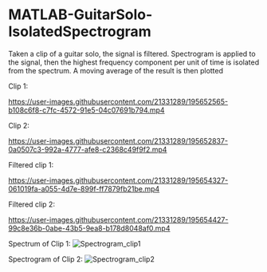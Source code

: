 # MATLAB-GuitarSolo-IsolatedSpectrogram
Taken a clip of a guitar solo, the signal is filtered. Spectrogram is applied to the signal, then the highest frequency component per unit of time is isolated from the spectrum. A moving average of the result is then plotted

Clip 1:

https://user-images.githubusercontent.com/21331289/195652565-b108c6f8-c7fc-4572-91e5-04c07691b794.mp4

Clip 2:

https://user-images.githubusercontent.com/21331289/195652837-0a0507c3-992a-4777-afe8-c2368c49f9f2.mp4

Filtered clip 1:

https://user-images.githubusercontent.com/21331289/195654327-061019fa-a055-4d7e-899f-ff7879fb21be.mp4

Filtered clip 2:

https://user-images.githubusercontent.com/21331289/195654427-99c8e36b-0abe-43b5-9ea8-b178d8048af0.mp4


Spectrum of Clip 1:
![Spectrogram_clip1](https://user-images.githubusercontent.com/21331289/195655384-384644ee-ba94-4324-b34f-545a09b509dd.jpg)

Spectrogram of Clip 2:
![Spectrogram_clip2](https://user-images.githubusercontent.com/21331289/195655437-08eb3a01-ca3f-4746-80f0-18e6f25a0cf8.jpg)

